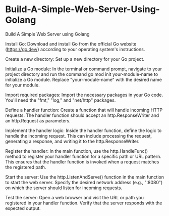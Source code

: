 # Build-A-Simple-Web-Server-Using-Golang
 Build A Simple Web Server using Golang


Install Go: Download and install Go from the official Go website (https://go.dev/) according to your operating system's instructions.

Create a new directory: Set up a new directory for your Go project.

Initialize a Go module: In the terminal or command prompt, navigate to your project directory and run the command go mod init your-module-name to initialize a Go module. Replace "your-module-name" with the desired name for your module.

Import required packages: Import the necessary packages in your Go code. You'll need the "fmt," "log," and "net/http" packages.

Define a handler function: Create a function that will handle incoming HTTP requests. The handler function should accept an http.ResponseWriter and an http.Request as parameters.

Implement the handler logic: Inside the handler function, define the logic to handle the incoming request. This can include processing the request, generating a response, and writing it to the http.ResponseWriter.

Register the handler: In the main function, use the http.HandleFunc() method to register your handler function for a specific path or URL pattern. This ensures that the handler function is invoked when a request matches the registered path.

Start the server: Use the http.ListenAndServe() function in the main function to start the web server. Specify the desired network address (e.g., ":8080") on which the server should listen for incoming requests.

Test the server: Open a web browser and visit the URL or path you registered in your handler function. Verify that the server responds with the expected output.
